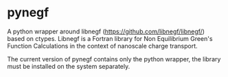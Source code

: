 # pynegf
A python wrapper around libnegf (https://github.com/libnegf/libnegf/) based
on ctypes. 
Libnegf is a Fortran library for Non Equilibrium Green's Function Calculations 
in the context of nanoscale charge transport.

The current version of pynegf contains only the python wrapper, the library
must be installed on the system separately.

